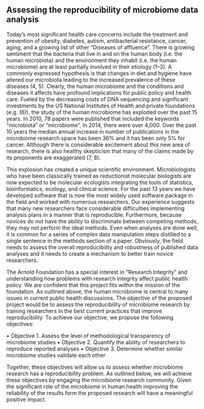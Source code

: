 ## Assessing the reproducibility of microbiome data analysis

Today’s most significant health care concerns include the treatment and prevention of obesity, diabetes, autism, antibacterial resistance, cancer, aging, and a growing list of other “Diseases of affluence”. There is growing sentiment that the bacteria that live in and on the human body (i.e. the human microbiota) and the environment they inhabit (i.e. the human microbiome) are at least partially involved in their etiology (1–3). A commonly expressed hypothesis is that changes in diet and hygiene have altered our microbiota leading to the increased prevalence of these diseases (4, 5). Clearly, the human microbiome and the conditions and diseases it affects have profound implications for public policy and health care. Fueled by the decreasing costs of DNA sequencing and significant investments by the US National Institutes of Health and private foundations (e.g. (6)), the study of the human microbiome has exploded over the past 15 years. In 2010, 78 papers were published that included the keywords “microbiota” or “microbiome”. In 2014, there were over 4,000. Over the past 10 years the median annual increase in number of publications in the microbiome research space has been 36% and it has been only 5% for cancer. Although there is considerable excitement about this new area of research, there is also healthy skepticism that many of the claims made by its proponents are exaggerated (7, 8).

This explosion has created a unique scientific environment. Microbiologists who have been classically trained as reductionist molecular biologists are now expected to be molecular ecologists integrating the tools of statistics, bioinformatics, ecology, and clinical science. For the past 13 years we have developed software that is now the most widely used software package in the field and worked with numerous researchers. Our experience suggests that many new researchers face considerable difficulties implementing analysis plans in a manner that is reproducible. Furthermore, because novices do not have the ability to discriminate between competing methods, they may not perform the ideal methods. Even when analyses are done well, it is common for a series of complex data manipulation steps distilled to a single sentence in the methods section of a paper. Obviously, the field needs to assess the overall reproducibility and robustness of published data analyses and it needs to create a mechanism to better train novice researchers.

The Arnold Foundation has a special interest in “Research Integrity” and understanding how problems with research integrity affect public health policy. We are confident that this project fits within the mission of the foundation. As outlined above, the human microbiome is central to many issues in current public health discussions. The objective of the proposed project would be to assess the reproducibility of microbiome research by training researchers in the best current practices that improve reproducibility. To achieve our objective, we propose the following objectives:

• Objective 1. Assess the level of methodological transparency of microbiome studies • Objective 2. Quantify the ability of researchers to reproduce reported analyses
• Objective 3. Determine whether similar microbiome studies validate each other

Together, these objectives will allow us to assess whether microbiome research has a reproducibility problem. As outlined below, we will achieve these objectives by engaging the microbiome research community. Given the significant role of the microbiome in human health improving the reliability of the results form the proposed research will have a meaningful positive impact.

